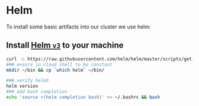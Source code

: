 # Helm
To install some basic artifacts into our cluster we use helm:

## Install [Helm `v3`](https://helm.sh/docs/intro/install/) to your machine

```bash
curl -L https://raw.githubusercontent.com/helm/helm/master/scripts/get-helm-3 | bash
### ensure in cloud shell to be constant
mkdir ~/bin && cp `which helm` ~/bin/

### verify helm3
helm version
### add bash completion
echo 'source <(helm completion bash)' >> ~/.bashrc && bash
```
